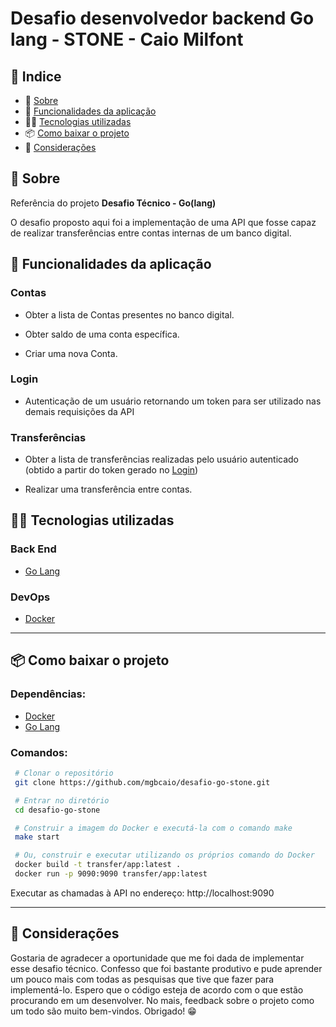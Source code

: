 # Desafio desenvolvedor backend Go lang - STONE - Caio Milfont

## 🚀 Indice

- 📓 [Sobre](#-Sobre)
- 🧱 [Funcionalidades da aplicação](#-Funcionalidades-da-aplicação)
- 👨‍💻 [Tecnologias utilizadas](#-Tecnologias-utilizadas)
- 📦 [Como baixar o projeto](#-Como-baixar-o-projeto)
- 🤝 [Considerações](#-Considerações)

## 📓 Sobre

Referência do projeto **Desafio Técnico - Go(lang)**

O desafio proposto aqui foi a implementação de uma API que fosse capaz de realizar transferências entre contas internas de um banco digital. 

## 🧱 Funcionalidades da aplicação

### **Contas**

- Obter a lista de Contas presentes no banco digital.

- Obter saldo de uma conta específica.

- Criar uma nova Conta.

### **Login**

- Autenticação de um usuário retornando um token para ser utilizado nas demais requisições da API

### **Transferências**

- Obter a lista de transferências realizadas pelo usuário autenticado (obtido a partir do token gerado no [Login](#-Login))

- Realizar uma transferência entre contas.

## 👨‍💻 Tecnologias utilizadas

### Back End
- [Go Lang](https://go.dev/)

### DevOps
- [Docker](https://www.docker.com/)

---

## 📦 Como baixar o projeto

### Dependências:
- [Docker](https://www.docker.com/)
- [Go Lang](https://go.dev/)

### Comandos:

```bash
 # Clonar o repositório
 git clone https://github.com/mgbcaio/desafio-go-stone.git

 # Entrar no diretório
 cd desafio-go-stone

 # Construir a imagem do Docker e executá-la com o comando make
 make start

 # Ou, construir e executar utilizando os próprios comando do Docker
 docker build -t transfer/app:latest .
 docker run -p 9090:9090 transfer/app:latest
```

Executar as chamadas à API no endereço: http://localhost:9090

---

## 🤝 Considerações

Gostaria de agradecer a oportunidade que me foi dada de implementar esse desafio técnico. Confesso que foi bastante produtivo e pude aprender um pouco mais com todas as pesquisas que tive que fazer para implementá-lo. Espero que o código esteja de acordo com o que estão procurando em um desenvolver. No mais, feedback sobre o projeto como um todo são muito bem-vindos. Obrigado! 😁